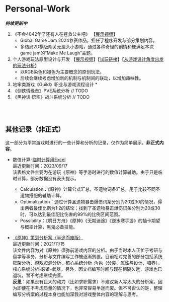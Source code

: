 # Personal-Work 
***持续更新中***
1. 《不会4042年了还有人在拯救公主吧》
   【[展示视频]()】
   * Global Game Jam 2024参赛作品，担任了程序开发与部分策划内容。
   * 多结局2D横版闯关无厘头小游戏，通过各种奇怪的剧情和梗满足本次game jam的“Make Me Laugh”主题。
2. 个人游戏玩法原型设计与开发
   【[展示视频]()】【[试玩链接]()】【[从游戏设计角度出发的玩法分析]()】
   * 以RGB染色和褪色为主要概念的原创玩法。
   * 后续会继续考虑增加新的机制与机制间的联动，以增加趣味性。
3. 地牢类游戏《Guild》职业与游戏流程设计
   * 
4. 《剑侠情缘叁》PVE系统分析 // TODO
5. 《黑神话·悟空》战斗系统分析 // TODO

<br><br>
## 其他记录（非正式）
这一部分为平常游戏时进行的一些计算和分析的记录，仅作为简单展示，**非正式内容**。
- 数值计算-[临时计算用Excel](temporary_calculation.xlsx) <br>
  最近更新时间：2023/09/17 <br>
  该表格文件主要为在游玩《原神》等手游时进行的数值计算辅助。由于只是临时计算，部分数据没有表头提示。 <br>
  * Calculation：《原神》计算公式汇总，圣遗物词条汇总，用于比较不同圣遗物搭配的辅助计算。
  * Optimalization：通过计算圣遗物暴击爆伤词条分别为20或30的情况，得出两者最佳比例为1:2的结论；找到了圣遗物暴击爆伤词条分别为20或30时，可以达到最佳配比伤害的99%的比例区间范围。
  * Possibility：《明日方舟》《原神》《无期迷途》《逆水寒手游》的抽卡期望与概率计算，黑鬼必备技能。

- [《原神》策划分析案（半途而废版）](genshin_impact_design_analysis_document.pdf) <br>
  最近更新时间：2021/11/15 <br>
  该文件内容为对《原神》须弥前游戏内容的分析。由于当时本人正忙于考研与留学等事务，分析与文件编写工作被逐渐搁置。目前相对完善的部分包括系统框架分析、游戏资源分析、核心系统分析-角色（分类、属性与设计、培养）、核心系统分析-装备-武器。另外，因文档编写时间与现在相隔久远，游戏也已退坑，暂不考虑继续完善。 <br>
  **反思**：如果没有巨大的动力（比如求职需求）不建议新人写太大的分析案。因为即便在不考虑质量的情况下，也非常容易半途而废。但不可否认的是，整理编写分析案的过程本身也能加深我对游戏整体内容的理解与思考。
<br><br>
